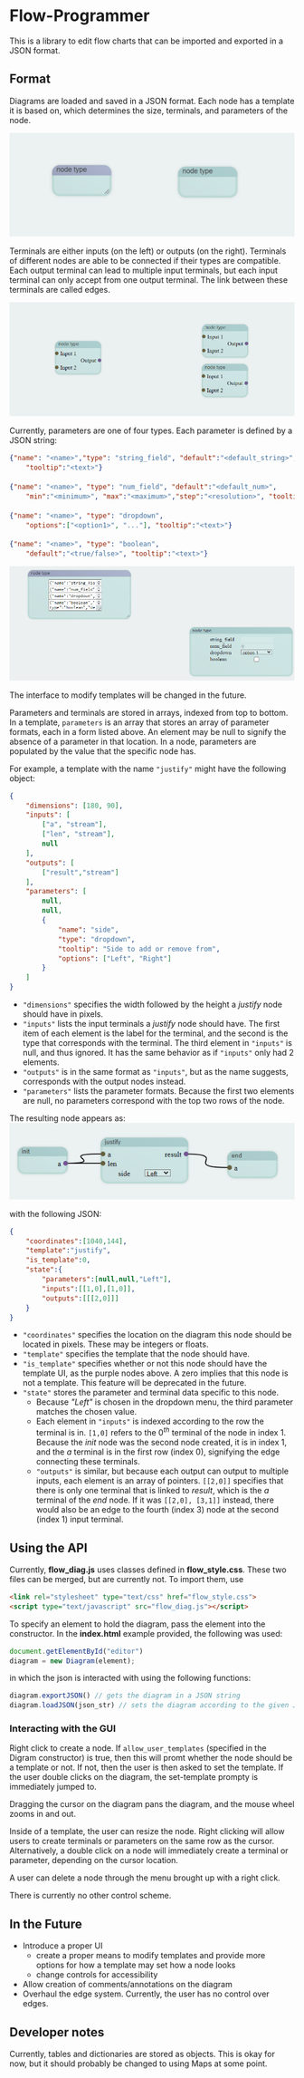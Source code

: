 # Flow-Programmer

This is a library to edit flow charts that can be imported and exported in a JSON format.

## Format

Diagrams are loaded and saved in a JSON format. Each node has a template it is based on, which determines the size, terminals, and parameters of the node.

![template](imagesrc_md/template.gif)

Terminals are either inputs (on the left) or outputs (on the right). Terminals of
different nodes are able to be connected if their types are compatible. Each output terminal can lead to multiple input terminals, but each input terminal
can only accept from one output terminal. The link between these terminals are
called edges.

![terminals](imagesrc_md/terminals.gif)

Currently, parameters are one of four types. Each parameter is defined by a JSON string:

```json
{"name": "<name>","type": "string_field", "default":"<default_string>",
    "tooltip":"<text>"}

{"name": "<name>", "type": "num_field", "default":"<default_num>",
    "min":"<minimum>", "max":"<maximum>","step":"<resolution>", "tooltip":"<text>"}

{"name": "<name>", "type": "dropdown",
    "options":["<option1>", "..."], "tooltip":"<text>"}

{"name": "<name>", "type": "boolean",
    "default":"<true/false>", "tooltip":"<text>"}
```

![template parameters](imagesrc_md/template_params.gif)

The interface to modify templates will be changed in the future.

Parameters and terminals are stored in arrays, indexed from top to bottom. In a template, `parameters` is an array that stores an array of parameter formats, each in a form listed above. An element may be null to signify the absence of a parameter in that location. In a node, parameters are populated by the value that the specific node has.

For example, a template with the name `"justify"` might have the following object:

```json
{
    "dimensions": [180, 90],
    "inputs": [
        ["a", "stream"],
        ["len", "stream"],
        null
    ],
    "outputs": [
        ["result","stream"]
    ],
    "parameters": [
        null,
        null,
        {
            "name": "side",
            "type": "dropdown",
            "tooltip": "Side to add or remove from",
            "options": ["Left", "Right"]
        }
    ]
}
```

- `"dimensions"` specifies the width followed by the height a *justify* node should have in pixels.
- `"inputs"` lists the input terminals a *justify* node should have. The first item of each element is the label for the terminal, and the second is the type that corresponds with the terminal. The third element in `"inputs"` is null, and thus ignored. It has the same behavior as if `"inputs"` only had 2 elements.
- `"outputs"` is in the same format as `"inputs"`, but as the name suggests, corresponds with the output nodes instead.
- `"parameters"` lists the parameter formats. Because the first two elements are null, no parameters correspond with the top two rows of the node.

The resulting node appears as:
![example](imagesrc_md/node_example_justify.png)

with the following JSON:

```json
{
    "coordinates":[1040,144],
    "template":"justify",
    "is_template":0,
    "state":{
        "parameters":[null,null,"Left"],
        "inputs":[[1,0],[1,0]],
        "outputs":[[[2,0]]]
    }
}
```

- `"coordinates"` specifies the location on the diagram this node should be located in pixels. These may be integers or floats.
- `"template"` specifies the template that the node should have.
- `"is_template"` specifies whether or not this node should have the template UI, as the purple nodes above. A zero implies that this node is not a template. This feature will be deprecated in the future.
- `"state"` stores the parameter and terminal data specific to this node.
  - Because *"Left"* is chosen in the dropdown menu, the third parameter matches the chosen value.
  - Each element in `"inputs"` is indexed according to the row the terminal is in. `[1,0]` refers to the $0^{th}$ terminal of the node in index 1. Because the *init* node was the second node created, it is in index 1, and the *a* terminal is in the first row (index 0), signifying the edge connecting these terminals.
  - `"outputs"` is similar, but because each output can output to multiple inputs, each element is an array of pointers. `[[2,0]]` specifies that there is only one terminal that is linked to *result*, which is the *a* terminal of the *end* node. If it was `[[2,0], [3,1]]` instead, there would also be an edge to the fourth (index 3) node at the second (index 1) input terminal.

## Using the API

Currently, __flow_diag.js__ uses classes defined in __flow_style.css__. These two files can be merged, but are currently not. To import them, use

```html
<link rel="stylesheet" type="text/css" href="flow_style.css">
<script type="text/javascript" src="flow_diag.js"></script>
```

To specify an element to hold the diagram, pass the element into the constructor. In the __index.html__ example provided, the following was used:

```javascript
document.getElementById("editor")
diagram = new Diagram(element);
```

in which the json is interacted with using the following functions:

```javascript
diagram.exportJSON() // gets the diagram in a JSON string
diagram.loadJSON(json_str) // sets the diagram according to the given JSON string
```

### Interacting with the GUI

Right click to create a node. If `allow_user_templates` (specified in the Digram constructor) is true, then this will promt whether the node should be a template or not. If not, then the user is then asked to set the template. If the user double clicks on the diagram, the set-template prompty is immediately jumped to.

Dragging the cursor on the diagram pans the diagram, and the mouse wheel zooms in and out.

Inside of a template, the user can resize the node. Right clicking will allow users to create terminals or parameters on the same row as the cursor. Alternatively, a double click on a node will immediately create a terminal or parameter, depending on the cursor location.

A user can delete a node through the menu brought up with a right click.

There is currently no other control scheme.

## In the Future

- Introduce a proper UI
  - create a proper means to modify templates and provide more options for how a template may set how a node looks
  - change controls for accessibility
- Allow creation of comments/annotations on the diagram
- Overhaul the edge system. Currently, the user has no control over edges.

## Developer notes

Currently, tables and dictionaries are stored as objects. This is okay for now, but it should probably be changed to using Maps at some point.
